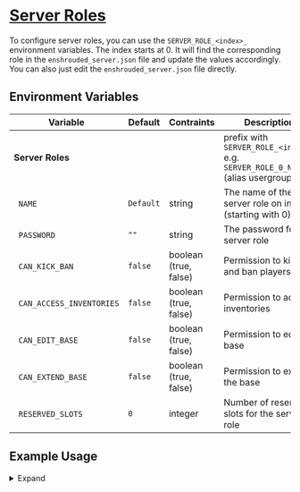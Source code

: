 # [Server Roles](https://enshrouded.zendesk.com/hc/en-us/articles/19191581489309-Server-Roles-Configuration)

To configure server roles, you can use the `SERVER_ROLE_<index>_` environment variables. The index starts at 0. It will
find the corresponding role in the `enshrouded_server.json` file and update the values accordingly.
You can also just edit the `enshrouded_server.json` file directly.

## Environment Variables

| Variable                   | Default   | Contraints            | Description                                                                     | WIP | 
|----------------------------|-----------|-----------------------|---------------------------------------------------------------------------------|:---:|
| **Server Roles**           |           |                       | prefix with `SERVER_ROLE_<index>_` e.g. `SERVER_ROLE_0_NAME` (alias usergroups) |     |
|   `NAME`                   | `Default` | string                | The name of the server role on index (starting with 0)                          |     |
|   `PASSWORD`               | `""`      | string                | The password for the server role                                                |     |
|   `CAN_KICK_BAN`           | `false`   | boolean (true, false) | Permission to kick and ban players                                              |     |
|   `CAN_ACCESS_INVENTORIES` | `false`   | boolean (true, false) | Permission to access inventories                                                |     |
|   `CAN_EDIT_BASE`          | `false`   | boolean (true, false) | Permission to edit the base                                                     |     |
|   `CAN_EXTEND_BASE`        | `false`   | boolean (true, false) | Permission to extend the base                                                   |     |
|   `RESERVED_SLOTS`         | `0`       | integer               | Number of reserved slots for the server role                                    |     |

## Example Usage

<details><summary>Expand</summary>

With environment variables:

```yaml
services:
  enshrouded:
    image: mornedhels/enshrouded-server:latest
    container_name: enshrouded
    hostname: enshrouded
    restart: unless-stopped
    stop_grace_period: 90s
    ports:
      - "15637:15637/udp"
    volumes:
      - ./game:/opt/enshrouded
    environment:
      - SERVER_NAME=Enshrouded Server
      - SERVER_ROLE_0_NAME=Admins
      - SERVER_ROLE_0_PASSWORD=secret1
      - SERVER_ROLE_0_CAN_KICK_BAN=true
      - SERVER_ROLE_0_CAN_ACCESS_INVENTORIES=true
      - SERVER_ROLE_0_CAN_EDIT_BASE=true
      - SERVER_ROLE_0_CAN_EXTEND_BASE=true
      - SERVER_ROLE_0_RESERVED_SLOTS=1
      - SERVER_ROLE_1_NAME=Friends
      - SERVER_ROLE_1_PASSWORD=secret2
      - SERVER_ROLE_1_CAN_ACCESS_INVENTORIES=true
      - SERVER_ROLE_1_CAN_EDIT_BASE=true
      - SERVER_ROLE_1_CAN_EXTEND_BASE=true
      - SERVER_ROLE_1_RESERVED_SLOTS=3
      - SERVER_ROLE_2_NAME=Guests
      - SERVER_ROLE_2_PASSWORD=secret3
```

Creates the following `enshrouded_server.json` file:

```json
{
  "name": "Enshrouded Server",
  "password": "",
  "saveDirectory": "./savegame",
  "logDirectory": "./logs",
  "ip": "0.0.0.0",
  "queryPort": 15637,
  "slotCount": 16,
  "userGroups": [
    {
      "name": "Admins",
      "password": "secret1",
      "canKickBan": true,
      "canAccessInventories": true,
      "canEditBase": true,
      "canExtendBase": true,
      "reservedSlots": 1
    },
    {
      "name": "Friends",
      "password": "secret2",
      "canKickBan": false,
      "canAccessInventories": true,
      "canEditBase": true,
      "canExtendBase": true,
      "reservedSlots": 3
    },
    {
      "name": "Guests",
      "password": "secret3",
      "canKickBan": false,
      "canAccessInventories": false,
      "canEditBase": false,
      "canExtendBase": false,
      "reservedSlots": 0
    }
  ]
}
```

</details>
